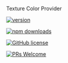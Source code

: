 Texture Color Provider

[![version](https://img.shields.io/npm/v/@g20/texture.svg)](https://www.npmjs.com/package/@g20/texture)

[![npm downloads](https://img.shields.io/npm/dm/@g20/texture.svg)](https://npm-stat.com/charts.html?package=@g20/texture&from=2022-09-01)

[![GitHub license](https://img.shields.io/badge/license-MIT-blue.svg)](./LICENSE)

[![PRs Welcome](https://img.shields.io/badge/PRs-welcome-brightgreen.svg)](./CONTRIBUTING.md)
